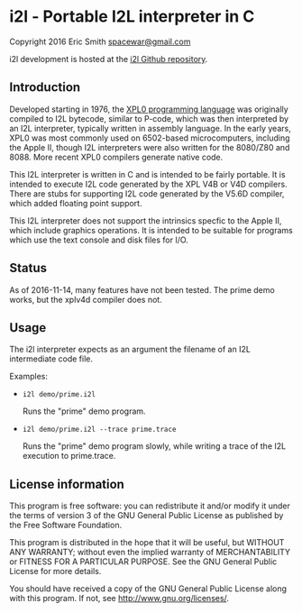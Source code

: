 # i2l - Portable I2L interpreter in C

Copyright 2016 Eric Smith <spacewar@gmail.com>

i2l development is hosted at the
[i2l Github repository](https://github.com/brouhaha/i2l/).


## Introduction

Developed starting in 1976,
the [XPL0 programming language](http://www.xpl0.org/)
was originally compiled to I2L bytecode, similar to P-code, which was
then interpreted by an I2L interpreter, typically written in assembly
language.  In the early years, XPL0 was most commonly used on
6502-based microcomputers, including the Apple II, though I2L
interpreters were also written for the 8080/Z80 and 8088.  More recent
XPL0 compilers generate native code.

This I2L interpreter is written in C and is intended to be fairly
portable. It is intended to execute I2L code generated by the XPL V4B
or V4D compilers.  There are stubs for supporting I2L code generated
by the V5.6D compiler, which added floating point support.

This I2L interpreter does not support the intrinsics specfic to the
Apple II, which include graphics operations. It is intended to be
suitable for programs which use the text console and disk files
for I/O.


## Status

As of 2016-11-14, many features have not been tested. The prime demo
works, but the xplv4d compiler does not.


## Usage

The i2l interpreter expects as an argument the filename of an
I2L intermediate code file.

Examples:

* `i2l demo/prime.i2l`

  Runs the "prime" demo program.

* `i2l demo/prime.i2l --trace prime.trace`

  Runs the "prime" demo program slowly, while writing a trace of
  the I2L execution to prime.trace.


## License information

This program is free software: you can redistribute it and/or modify
it under the terms of version 3 of the GNU General Public License
as published by the Free Software Foundation.

This program is distributed in the hope that it will be useful,
but WITHOUT ANY WARRANTY; without even the implied warranty of
MERCHANTABILITY or FITNESS FOR A PARTICULAR PURPOSE.  See the
GNU General Public License for more details.

You should have received a copy of the GNU General Public License
along with this program.  If not, see <http://www.gnu.org/licenses/>.
